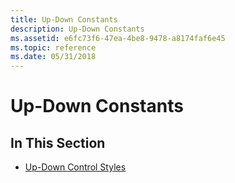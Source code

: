 ```yaml
---
title: Up-Down Constants
description: Up-Down Constants
ms.assetid: e6fc73f6-47ea-4be8-9478-a8174faf6e45
ms.topic: reference
ms.date: 05/31/2018
---
```


# Up-Down Constants

## In This Section

-   [Up-Down Control Styles](up-down-control-styles.md)

 

 




